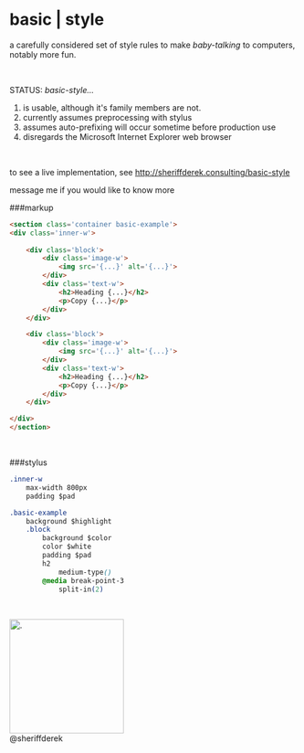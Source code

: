 
basic | style
=============

a carefully considered set of style rules to make *baby-talking* to computers, notably more fun.

<br />

STATUS: *basic-style...*

1. is usable, although it's family members are not.
2. currently assumes preprocessing with stylus
3. assumes auto-prefixing will occur sometime before production use
4. disregards the Microsoft Internet Explorer web browser

<br>

to see a live implementation, see http://sheriffderek.consulting/basic-style

message me if you would like to know more
<br>

###markup
```html
<section class='container basic-example'>
<div class='inner-w'>
	
	<div class='block'>
		<div class='image-w'>
			<img src='{...}' alt='{...}'>
		</div>
		<div class='text-w'>
			<h2>Heading {...}</h2>
			<p>Copy {...}</p>
		</div>
	</div>

	<div class='block'>
		<div class='image-w'>
			<img src='{...}' alt='{...}'>
		</div>
		<div class='text-w'>
			<h2>Heading {...}</h2>
			<p>Copy {...}</p>
		</div>
	</div>

</div>
</section>
```
<br>

###stylus
```css
.inner-w
	max-width 800px
	padding $pad

.basic-example
	background $highlight
	.block
		background $color
		color $white
		padding $pad
		h2
			medium-type()
		@media break-point-3
			split-in(2)
```	
<br>


<img src='http://sheriffderek.consulting/resources/social/insignia/512.png' alt='.' width='200px' height='200px' /><br />
@sheriffderek
